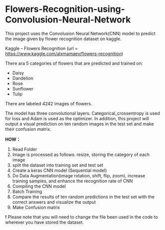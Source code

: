 # Flowers-Recognition-using-Convolusion-Neural-Network
This project uses the Convolusion Neural Network(CNN) model to predict the image given by flower recognition dataset on kaggle.


Kaggle – Flowers Recognition  (url = https://www.kaggle.com/alxmamaev/flowers-recognition)

There ara 5 categories of flowers that are predicted and trained on:
* Daisy
* Dandelion
* Rose
* Sunflower
* Tulip

There are labeled 4242 images of flowers.

The model has three convolutional layers. Categorical_crossentropy is used for loss and Adam is used as the optimizer. In addition, this project will output a visual prediction on ten random images in the test set and make their confusion matrix.

**HOW：**
  1.	Read Folder
  2.	Image is processed as follows: resize, storing the category of each image
  3.	split the dataset into training set and test set
  4.	Create a keras CNN model (Sequential model)
  5.	Do Data Augmentation(image rotation, shift, flip, zoom), increase training samples, and enhance the recognition rate of CNN
  6.	Compiling the CNN model
  7.	Batch Training
  8.	Compare the results of ten random predictions in the test set with the correct answers and visualize the output
  9.	Make Confusion matrix

**!** Please note that you will need to change the file been used in the code to wherever you have stored the dataset.
